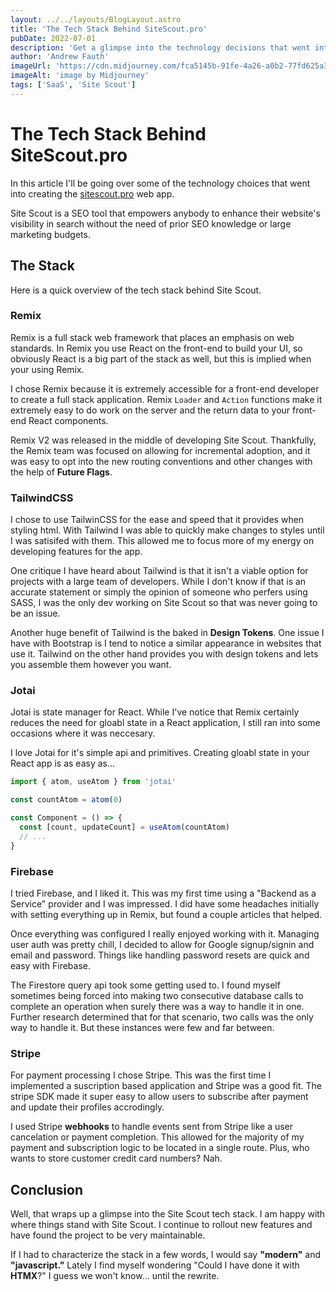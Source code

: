 ```yaml
---
layout: ../../layouts/BlogLayout.astro
title: 'The Tech Stack Behind SiteScout.pro'
pubDate: 2022-07-01
description: 'Get a glimpse into the technology decisions that went into creating sitescout.pro.'
author: 'Andrew Fauth'
imageUrl: 'https://cdn.midjourney.com/fca5145b-91fe-4a26-a0b2-77fd625a39c6/0_0.webp'
imageAlt: 'image by Midjourney'
tags: ['SaaS', 'Site Scout']
---
```


# The Tech Stack Behind SiteScout.pro

In this article I'll be going over some of the technology choices that went into creating the <a href="https://sitescout.pro" target="_blank" rel="noreferrer">sitescout.pro</a> web app.

Site Scout is a SEO tool that empowers anybody to enhance their website's visibility in search without the need of prior SEO knowledge or large marketing budgets.

## The Stack

Here is a quick overview of the tech stack behind Site Scout.

### Remix

Remix is a full stack web framework that places an emphasis on web standards. In Remix you use React on the front-end to build your UI, so obviously React is a big part of the stack as well, but this is implied when your using Remix.

I chose Remix because it is extremely accessible for a front-end developer to create a full stack application. Remix <code>Loader</code> and <code>Action</code> functions make it extremely easy to do work on the server and the return data to your front-end React components.

Remix V2 was released in the middle of developing Site Scout. Thankfully, the Remix team was focused on allowing for incremental adoption, and it was easy to opt into the new routing conventions and other changes with the help of <b>Future Flags</b>.

### TailwindCSS

I chose to use TailwinCSS for the ease and speed that it provides when styling html. With Tailwind I was able to quickly make changes to styles until I was satisifed with them. This allowed me to focus more of my energy on developing features for the app.

One critique I have heard about Tailwind is that it isn't a viable option for projects with a large team of developers. While I don't know if that is an accurate statement or simply the opinion of someone who perfers using SASS, I was the only dev working on Site Scout so that was never going to be an issue.

Another huge benefit of Tailwind is the baked in <b>Design Tokens</b>. One issue I have with Bootstrap is I tend to notice a similar appearance in websites that use it. Tailwind on the other hand provides you with design tokens and lets you assemble them however you want.

### Jotai

Jotai is state manager for React. While I've notice that Remix certainly reduces the need for gloabl state in a React application, I still ran into some occasions where it was neccesary.

I love Jotai for it's simple api and primitives. Creating gloabl state in your React app is as easy as...

```js
import { atom, useAtom } from 'jotai'

const countAtom = atom(0)

const Component = () => {
  const [count, updateCount] = useAtom(countAtom)
  // ...
}
```

### Firebase

I tried Firebase, and I liked it. This was my first time using a "Backend as a Service" provider and I was impressed. I did have some headaches initially with setting everything up in Remix, but found a couple articles that helped.

Once everything was configured I really enjoyed working with it. Managing user auth was pretty chill, I decided to allow for Google signup/signin and email and password. Things like handling password resets are quick and easy with Firebase.

The Firestore query api took some getting used to. I found myself sometimes being forced into making two consecutive database calls to complete an operation when surely there was a way to handle it in one. Further research determined that for that scenario, two calls was the only way to handle it. But these instances were few and far between.

### Stripe

For payment processing I chose Stripe. This was the first time I implemented a suscription based application and Stripe was a good fit. The stripe SDK made it super easy to allow users to subscribe after payment and update their profiles accrodingly.

I used Stripe <b>webhooks</b> to handle events sent from Stripe like a user cancelation or payment completion. This allowed for the majority of my payment and subscription logic to be located in a single route. Plus, who wants to store customer credit card numbers? Nah.

## Conclusion

Well, that wraps up a glimpse into the Site Scout tech stack. I am happy with where things stand with Site Scout. I continue to rollout new features and have found the project to be very maintainable.

If I had to characterize the stack in a few words, I would say <b>"modern"</b> and <b>"javascript."</b> Lately I find myself wondering "Could I have done it with <b>HTMX</b>?" I guess we won't know... until the rewrite.
